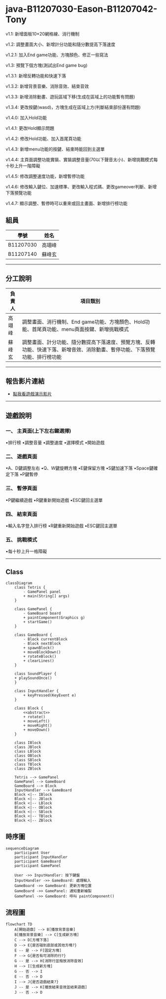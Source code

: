 # java-B11207030-Eason-B11207042-Tony

v1.1: 新增面板10×20網格線、消行機制

v1.2: 調整畫面大小、新增計分功能和隨分數提高下落速度

v1.2.1: 加入End game功能、方塊顏色、修正一些寫法

v1.3: 預覽下個方塊(測試出End game bug)

v1.3.1: 新增反轉功能和快速下落

v1.3.2: 新增背景音樂、消除音效、結束音效

v1.3.3: 新增消除動畫、遊玩區域下移(生成在區域上的功能暫有問題)

v1.3.4: 更改按鍵(wasd)，方塊生成在區域上方(判斷結束部份還有問題)

v1.4.0: 加入Hold功能

v1.4.1: 更改Hold顯示問題

v1.4.2: 修改Hold功能、加入首尾頁功能

v1.4.3: 新增menu功能的按鍵、結束時能回到主選單

v1.4.4: 主頁面調整功能實裝、實裝調整音量(70以下聲音太小)、新增挑戰模式每十秒上升一階障礙

v1.4.5: 修改調整速度功能，新增暫停功能

v1.4.6: 修改輸入鍵位、加速標準、更改輸入程式碼、更改gameover判斷、新增下落預覽功能

v1.4.7: 顯示調整、暫停時可以重來或回主畫面、新增排行榜功能


## 組員

| 學號      | 姓名   |
| ------- | ------- |
| B11207030 | 高翊峰 |
| B11207140 | 蘇峰玄 |

---

## 分工說明

| 負責人      | 項目類別 |
| ------- | --------------- |
| 高翊峰    | 調整畫面、消行機制、End game功能、方塊顏色、Hold功能、首尾頁功能、menu頁面按鍵、新增挑戰模式 |
| 蘇峰玄    | 調整畫面、計分功能、隨分數提高下落速度、預覽方塊、反轉功能、快速下落、新增音效、消除動畫、暫停功能、下落預覽功能、排行榜功能|

---

## 報告影片連結

* [點我看遊戲演示影片]()

---

## 遊戲說明
### 一、 主頁面(上下左右鍵選擇)
•排行榜
•調整音量
•調整速度
•選擇模式
•開始遊戲
### 二、 遊戲頁面
•A、D鍵調整左右
•Q、W鍵旋轉方塊
•E鍵保留方塊
•S鍵加速下落
•Space鍵確定下落
•P鍵暫停
### 三、 暫停頁面
•P鍵繼續遊戲
•R鍵重新開始遊戲
•ESC鍵回主選單
### 四、 結束頁面
•輸入名字登入排行榜
•R鍵重新開始遊戲
•ESC鍵回主選單
### 五、 挑戰模式
•每十秒上升一格障礙

---
## Class
```mermaid
classDiagram
    class Tetris {
        - GamePanel panel
        + main(String[] args)
    }

    class GamePanel {
        - GameBoard board
        + paintComponent(Graphics g)
        + startGame()
    }

    class GameBoard {
        - Block currentBlock
        - Block nextBlock
        + spawnBlock()
        + moveBlockDown()
        + rotateBlock()
        + clearLines()
    }
    
    class SoundPlayer {
    + playSoundOnce()
    }

    class InputHandler {
        + keyPressed(KeyEvent e)
    }

    class Block {
        <<abstract>>
        + rotate()
        + moveLeft()
        + moveRight()
        + moveDown()
    }

    class IBlock
    class JBlock
    class LBlock
    class OBlock
    class SBlock
    class TBlock
    class ZBlock

    Tetris --> GamePanel
    GamePanel --> GameBoard
    GameBoard --> Block
    InputHandler --> GameBoard
    Block <|-- IBlock
    Block <|-- JBlock
    Block <|-- LBlock
    Block <|-- OBlock
    Block <|-- SBlock
    Block <|-- TBlock
    Block <|-- ZBlock

```









## 時序圖
```mermaid
sequenceDiagram
    participant User
    participant InputHandler
    participant GameBoard
    participant GamePanel

    User ->> InputHandler: 按下鍵盤
    InputHandler ->> GameBoard: 處理輸入
    GameBoard ->> GameBoard: 更新方塊位置
    GameBoard ->> GamePanel: 通知重新繪製
    GamePanel ->> GameBoard: 呼叫 paintComponent()

```


## 流程圖

```mermaid
flowchart TD
    A[開始遊戲] --> B[播放背景音樂]
    B[播放背景音樂] --> C[生成新方塊]
    C --> D[方塊下落]
    D --> E{是否碰到底部或其他方塊?}
    E -- 是 --> F[固定方塊]
    F --> G{是否有可消除的行?}
    G -- 是 --> H[消除行並撥放消除音效]
    H --> I[生成新方塊]
    G -- 否 --> I
    E -- 否 --> D
    I --> J{是否遊戲結束?}
    J -- 是 --> K[播放結束音效並結束遊戲]
    J -- 否 --> D

```
          
